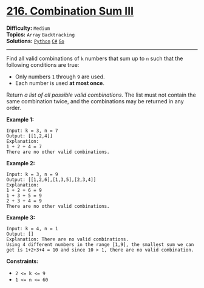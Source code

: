 # [216. Combination Sum III](https://leetcode.com/problems/combination-sum-iii/)

**Difficulty:** `Medium`  
**Topics:** `Array` `Backtracking`  
**Solutions:** [`Python`](../../src/python/challenges/problems/combination_sum_iii_test.py) [`C#`](../../src/csharp/challenges/Problems/CombinationSumIii.cs) [`Go`](../../src/go/challenges/problems/combination_sum_iii_test.go)  

---

Find all valid combinations of `k` numbers that sum up to `n` such that the following conditions are true:

* Only numbers `1` through `9` are used.
* Each number is used **at most once**.

Return *a list of all possible valid combinations*. The list must not contain the same combination twice, and the combinations may be returned in any order.

**Example 1:**

```
Input: k = 3, n = 7
Output: [[1,2,4]]
Explanation:
1 + 2 + 4 = 7
There are no other valid combinations.
```

**Example 2:**

```
Input: k = 3, n = 9
Output: [[1,2,6],[1,3,5],[2,3,4]]
Explanation:
1 + 2 + 6 = 9
1 + 3 + 5 = 9
2 + 3 + 4 = 9
There are no other valid combinations.
```

**Example 3:**

```
Input: k = 4, n = 1
Output: []
Explanation: There are no valid combinations.
Using 4 different numbers in the range [1,9], the smallest sum we can get is 1+2+3+4 = 10 and since 10 > 1, there are no valid combination.
```

**Constraints:**

* `2 <= k <= 9`
* `1 <= n <= 60`